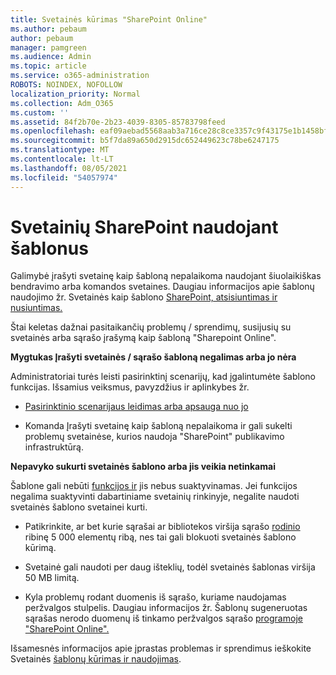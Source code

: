 ```yaml
---
title: Svetainės kūrimas "SharePoint Online"
ms.author: pebaum
author: pebaum
manager: pamgreen
ms.audience: Admin
ms.topic: article
ms.service: o365-administration
ROBOTS: NOINDEX, NOFOLLOW
localization_priority: Normal
ms.collection: Adm_O365
ms.custom: ''
ms.assetid: 84f2b70e-2b23-4039-8305-85783798feed
ms.openlocfilehash: eaf09aebad5568aab3a716ce28c8ce3357c9f43175e1b1458bfcd43fd95a71fa
ms.sourcegitcommit: b5f7da89a650d2915dc652449623c78be6247175
ms.translationtype: MT
ms.contentlocale: lt-LT
ms.lasthandoff: 08/05/2021
ms.locfileid: "54057974"
---
```

# <a name="create-sharepoint-sites-using-templates"></a>Svetainių SharePoint naudojant šablonus

Galimybė įrašyti svetainę kaip šabloną nepalaikoma naudojant šiuolaikiškas bendravimo arba komandos svetaines. Daugiau informacijos apie šablonų naudojimo žr. Svetainės kaip šablono [SharePoint, atsisiuntimas ir nusiuntimas.](https://docs.microsoft.com/sharepoint/dev/general-development/save-download-and-upload-a-sharepoint-site-as-a-template)

Štai keletas dažnai pasitaikančių problemų / sprendimų, susijusių su svetainės arba sąrašo įrašymą kaip šabloną "Sharepoint Online". 

**Mygtukas Įrašyti svetainės / sąrašo šabloną negalimas arba jo nėra**

Administratoriai turės leisti pasirinktinį scenarijų, kad įgalintumėte šablono funkcijas. Išsamius veiksmus, pavyzdžius ir aplinkybes žr. 

- [Pasirinktinio scenarijaus leidimas arba apsauga nuo jo](https://docs.microsoft.com/sharepoint/allow-or-prevent-custom-script)

- Komanda Įrašyti svetainę kaip šabloną nepalaikoma ir gali sukelti problemų svetainėse, kurios naudoja "SharePoint" publikavimo infrastruktūrą.

**Nepavyko sukurti svetainės šablono arba jis veikia netinkamai**

Šablone gali nebūti [funkcijos ir](https://social.technet.microsoft.com/wiki/contents/articles/14423.sharepoint-2013-existing-features-guid.aspx) jis nebus suaktyvinamas. Jei funkcijos negalima suaktyvinti dabartiniame svetainių rinkinyje, negalite naudoti svetainės šablono svetainei kurti.

- Patikrinkite, ar bet kurie sąrašai ar bibliotekos viršija sąrašo [rodinio](https://support.office.com/article/Manage-large-lists-and-libraries-in-SharePoint-B8588DAE-9387-48C2-9248-C24122F07C59) ribinę 5 000 elementų ribą, nes tai gali blokuoti svetainės šablono kūrimą.

- Svetainė gali naudoti per daug išteklių, todėl svetainės šablonas viršija 50 MB limitą.


- Kyla problemų rodant duomenis iš sąrašo, kuriame naudojamas peržvalgos stulpelis. Daugiau informacijos žr. Šablonų sugeneruotas sąrašas nerodo duomenų iš tinkamo peržvalgos sąrašo [programoje "SharePoint Online".](https://docs.microsoft.com/sharepoint/support/lists-and-libraries/template-generated-list-incorrect-data)

Išsamesnės informacijos apie įprastas problemas ir sprendimus ieškokite Svetainės [šablonų kūrimas ir naudojimas](https://support.office.com/article/Create-and-use-site-templates-60371B0F-00E0-4C49-A844-34759EBDD989).




